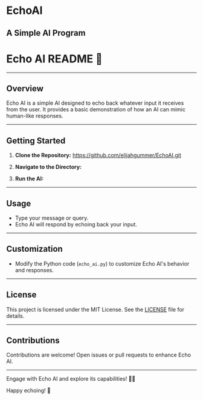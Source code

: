 # EchoAI
A Simple AI Program
---
# Echo AI README 🤖

---

## Overview

Echo AI is a simple AI designed to echo back whatever input it receives from the user. It provides a basic demonstration of how an AI can mimic human-like responses.

---

## Getting Started

1. **Clone the Repository:**
https://github.com/elijahgummer/EchoAI.git

2. **Navigate to the Directory:**



3. **Run the AI:**



---

## Usage

- Type your message or query.
- Echo AI will respond by echoing back your input.

---

## Customization

- Modify the Python code (`echo_ai.py`) to customize Echo AI's behavior and responses.

---

## License

This project is licensed under the MIT License. See the [LICENSE](LICENSE) file for details.

---

## Contributions

Contributions are welcome! Open issues or pull requests to enhance Echo AI.

---

Engage with Echo AI and explore its capabilities! 🤖💬

Happy echoing! 🌟

